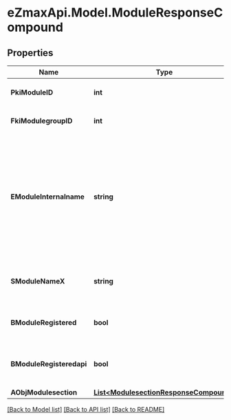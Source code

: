 
# eZmaxApi.Model.ModuleResponseCompound

## Properties

Name | Type | Description | Notes
------------ | ------------- | ------------- | -------------
**PkiModuleID** | **int** | The unique ID of the Module | 
**FkiModulegroupID** | **int** | The unique ID of the Modulegroup | 
**EModuleInternalname** | **string** | The Internal name of the Module.  This is theoretically an enum field but there are so many possibles values we decided not to list them all. | 
**SModuleNameX** | **string** | The Name of the Module in the language of the requester | 
**BModuleRegistered** | **bool** | Whether the Module is registered or not | 
**BModuleRegisteredapi** | **bool** | Whether the Module is registered or not for api use | 
**AObjModulesection** | [**List&lt;ModulesectionResponseCompound&gt;**](ModulesectionResponseCompound.md) |  | 

[[Back to Model list]](../README.md#documentation-for-models)
[[Back to API list]](../README.md#documentation-for-api-endpoints)
[[Back to README]](../README.md)

